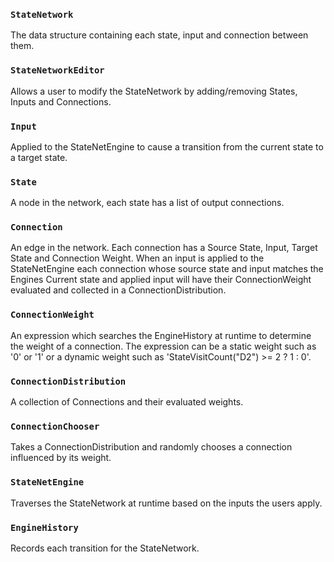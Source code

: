 ### `StateNetwork`

The data structure containing each state, input and connection between them.

### `StateNetworkEditor`

Allows a user to modify the StateNetwork by adding/removing States, Inputs and Connections.

### `Input`

Applied to the StateNetEngine to cause a transition from the current state to a target state.

### `State`

A node in the network, each state has a list of output connections.

### `Connection`

An edge in the network. Each connection has a Source State, Input, Target State and Connection Weight.
When an input is applied to the StateNetEngine each connection whose source state and input matches the
Engines Current state and applied input will have their ConnectionWeight evaluated and collected in a ConnectionDistribution.

### `ConnectionWeight`

An expression which searches the EngineHistory at runtime to determine the weight of a connection.
The expression can be a static weight such as '0' or '1' or a dynamic weight such as 'StateVisitCount("D2") >= 2 ? 1 : 0'.

### `ConnectionDistribution`

A collection of Connections and their evaluated weights.

### `ConnectionChooser`

Takes a ConnectionDistribution and randomly chooses a connection influenced by its weight.

### `StateNetEngine`

Traverses the StateNetwork at runtime based on the inputs the users apply.

### `EngineHistory`

Records each transition for the StateNetwork.